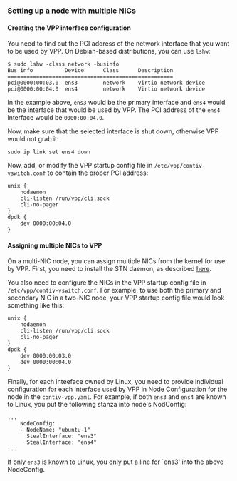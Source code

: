 ### Setting up a node with multiple NICs

#### Creating the VPP interface configuration
You need to find out the PCI address of the network interface that you want
to be used by VPP. On Debian-based distributions, you can use `lshw`:

```
$ sudo lshw -class network -businfo
Bus info          Device      Class      Description
====================================================
pci@0000:00:03.0  ens3        network    Virtio network device
pci@0000:00:04.0  ens4        network    Virtio network device
```

In the example above, `ens3` would be the primary interface and `ens4` would
be the interface that would be used by VPP. The PCI address of the `ens4`
interface would be `0000:00:04.0`.

Now, make sure that the selected interface is shut down, otherwise VPP
would not grab it:
```
sudo ip link set ens4 down
```

Now, add, or modify the VPP startup config file in `/etc/vpp/contiv-vswitch.conf`
to contain the proper PCI address:
```
unix {
    nodaemon
    cli-listen /run/vpp/cli.sock
    cli-no-pager
}
dpdk {
    dev 0000:00:04.0
}
```

#### Assigning multiple NICs to VPP
On a multi-NIC node, you can assign multiple NICs from the kernel
for use by VPP. First, you need to install the STN daemon, as described 
[here][1]. 

You also need to configure the NICs in the VPP startup config file
in `/etc/vpp/contiv-vswitch.conf`. For example, to use both the primary and
secondary NIC in a two-NIC node, your VPP startup config file would look
something like this:

```
unix {
    nodaemon
    cli-listen /run/vpp/cli.sock
    cli-no-pager
}
dpdk {
    dev 0000:00:03.0
    dev 0000:00:04.0
}
```

Finally, for each inteeface owned by Linux, you need to provide individual
configuration for each interface used by VPP in Node Configuration for the
node in the `contiv-vpp.yaml`. For example, if both `ens3` and `ens4` are
known to Linux, you put the following stanza into node's NodConfig:
```
...
    NodeConfig:
    - NodeName: "ubuntu-1"
      StealInterface: "ens3"
      StealInterface: "ens4"
...
``` 

If only `ens3` is known to Linux, you only put a line for `ens3' into the 
above NodeConfig.

[1]: SINGLE_NIC_SETUP.md
